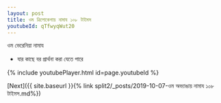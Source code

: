 ```yaml
---
layout: post
title: ওম ত্রিলোকেশায় নামায ১০৮ টাইমস
youtubeId: qTfwyqWut20
---
```

 
 
 ওম ভেরেনিয়া নামায  
 
 -  যার কাছে বর প্রার্থনা করা যেতে পারে 
 
  
 
  
 
 
 
 
 
 


{% include youtubePlayer.html id=page.youtubeId %}
 
[Next]({{ site.baseurl }}{% link  split2/_posts/2019-10-07-ওম অভ্যাঙায় নামায ১০৮ টাইমস.md%})
 
